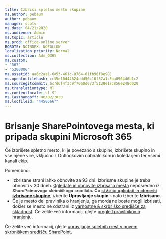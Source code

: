 ```yaml
---
title: Izbriši spletno mesto skupine
ms.author: pebaum
author: pebaum
manager: scotv
ms.date: 04/21/2020
ms.audience: Admin
ms.topic: article
ms.prod: office-online-server
ROBOTS: NOINDEX, NOFOLLOW
localization_priority: Normal
ms.collection: Adm_O365
ms.custom:
- "567"
- "5200006"
ms.assetid: aa6c2aa1-6853-461c-8764-01fb96f8e981
ms.openlocfilehash: cc55e10d44624ddd56c10f57a1c5ba0964d6b1c2
ms.sourcegitcommit: bc7d6f4f3c9f7060d073f5130e1ec856e248d020
ms.translationtype: MT
ms.contentlocale: sl-SI
ms.lasthandoff: 06/02/2020
ms.locfileid: "44505667"
---
```

# <a name="delete-a-sharepoint-site-that-belongs-to-an-microsoft-365-group"></a>Brisanje SharePointovega mesta, ki pripada skupini Microsoft 365

Če izbrišete spletno mesto, ki je povezano s skupino, izbrišete skupino in vse njene vire, vključno z Outlookovim nabiralnikom in koledarjem ter vsemi kanali ekip.
  
Pomembno:

- Izbrisane strani lahko obnovite za 93 dni. Izbrisane skupine je treba obnoviti v 30 dneh. [Ogledate in obnovite izbrisana mesta](https://admin.microsoft.com/sharepoint?page=recyclebin&modern=true) neposredno iz SharePointovega skrbniškega središča. Če [si želite ogledati in obnoviti **izbrisane skupine**](https://outlook.office.com/people/group/deleted), izberite **Upravljanje skupin**in nato izberite **Izbrisano**.
- Če je mesto del pravilnika o hranjenju, ga morda ne boste mogli izbrisati, dokler se mesto ne odstrani iz [varnostne & skrbniško središče za skladnost](https://protection.office.com/?rfr=AdminCenter#/retention). Če želite več informacij, glejte [pregled pravilnikov o hranjenju](https://docs.microsoft.com/microsoft-365/compliance/retention-policies).
  
Če želite več informacij, glejte [upravljanje spletnih mest v novem skrbniškem središču SharePoint](https://docs.microsoft.com/sharepoint/manage-sites-in-new-admin-center).

